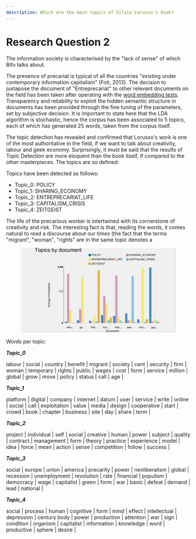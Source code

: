 ```yaml
---
description: Which are the main topics of Silvio Lorusso's book?
---
```


# Research Question 2

The information society is characterised by the "lack of sense" of which Bifo talks about.

The presence of precariat is typical of all the countries "existing under contemporary information capitalism" (Foti, 2013). The decision to juxtapose the document of "Entreprecariat" to other relevant documents on the field has been taken after operating with the [word embedding tests](../distant-reading.md). Transparency and reliability to exploit the hidden semantic structure in documents has been provided through the fine tuning of the parameters, set by subjective decision. It is important to state here that the LDA algorithm is stochastic, hence the corpus has been associated to 5 topics, each of which has generated 25 words, taken from the corpus itself.&#x20;

The topic detection has revealed and confirmed that Lorusso's work is one of the most authoritative in the field, if we want to talk about creativity, labour and geek economy. Surprisingly, it must be said that the results of Topic Detection are more eloquent than the book itself, if compared to the other masterpieces. The topics are so defined:

Topics have been detected as follows:

* Topic\_0: POLICY
* Topic\_1: SHARING\_ECONOMY
* Topic\_2: ENTREPRECARIAT\_LIFE
* Topic\_3: CAPITALISM\_CRISIS
* Topic\_4: ZEITGEIST

The life of the precarious worker is intertwined with its cornerstone of creativity and risk. The interesting fact is that, reading the words, it comes natural to read a discourse about our times (the fact that the terms "migrant", "woman", "rights" are in the same topic denotes a&#x20;

<figure><img src="https://raw.githubusercontent.com/Entreprecariat/Entreprecariat/main/.gitbook/assets/TopicsByDocument.JPG" alt=""><figcaption></figcaption></figure>

Words per topic:

_**Topic\_0**_

labour | social | country | benefit | migrant | society | cent | security | firm | woman | temporary | rights | public | wages | cost | form | service | million | global | grow | move | policy | status | call | age |

_**Topic\_1**_

platform | digital | company | internet | datum | user | service | write | online | social | call | exploitation | value | media | design | cooperative | start | crowd | book | chapter | business | site | day | share | term |

_**Topic\_2**_

project | individual | self | social | creative | human | power | subject | quality | contract | management | form | theory | practice | experience | model | idea | force | mean | action | sense | competition | follow | success |

_**Topic\_3**_

social | europe | union | america | precarity | power | neoliberalism | global | recession | unemployment | revolution | rate | financial | populism | democracy | wage | capitalist | green | form | war | basic | defeat | demand | lead | national |

_**Topic\_4**_

social | process | human | cognitive | form | mind | effect | intellectual | depression | century body | power | production | attention | war | sign | condition | organism | capitalist | information | knowledge | word | productive | sphere | desire |
